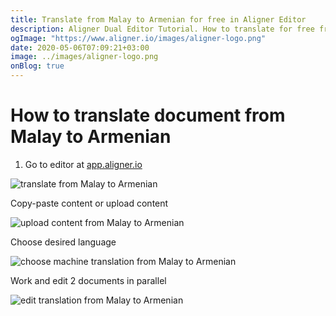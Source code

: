 ```yaml
---
title: Translate from Malay to Armenian for free in Aligner Editor
description: Aligner Dual Editor Tutorial. How to translate for free from Malay to Armenian. Aligner is multilingual document management platform. 
ogImage: "https://www.aligner.io/images/aligner-logo.png"
date: 2020-05-06T07:09:21+03:00
image: ../images/aligner-logo.png
onBlog: true
---
```


# How to translate document from Malay to Armenian

1. Go to editor at [app.aligner.io](https://app.aligner.io "Aligner App web page")

![translate from Malay to Armenian](../aligner-blank-editor.png "translate from Malay to Armenian")

Copy-paste content or upload content

![upload content from Malay to Armenian](../aligner-uploaded-document.png "upload content from Malay to Armenian")

Choose desired language

![choose machine translation from Malay to Armenian](../aligner-language-dropdown.png "choose machine translation from Malay to Armenian")

Work and edit 2 documents in parallel

![edit translation from Malay to Armenian](../aligner-double-sitded-editor.png "edit translation from Malay to Armenian")

